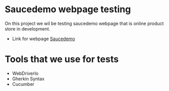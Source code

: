 # Saucedemo webpage testing
On this project we wil be testing saucedemo webpage that is online product store in development.
 - Link for webpage [Saucedemo](https://www.saucedemo.com/)
# Tools that we use for tests
* WebDriverIo
* Gherkin Syntax
* Cucumber
